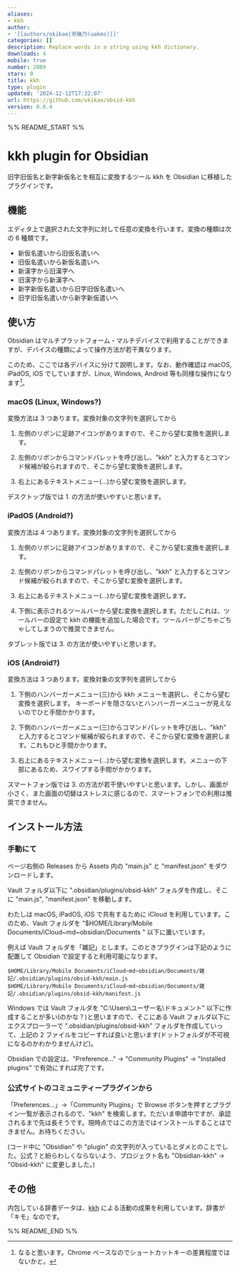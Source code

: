 ```yaml
---
aliases:
- kkh
author:
- '[[authors/okikae|奈幾乃(uakms)]]'
categories: []
description: Replace words in a string using kkh dictionary.
downloads: 4
mobile: true
number: 2089
stars: 0
title: kkh
type: plugin
updated: '2024-12-12T17:32:07'
url: https://github.com/okikae/obsid-kkh
version: 0.0.4
---
```


%% README_START %%

# kkh plugin for Obsidian

旧字旧仮名と新字新仮名とを相互に変換するツール kkh を Obsidian に移植したプラグインです。

## 機能

エディタ上で選択された文字列に対して任意の変換を行います。変換の種類は次の 6 種類です。

- 新仮名遣いから旧仮名遣いへ
- 旧仮名遣いから新仮名遣いへ
- 新漢字から旧漢字へ
- 旧漢字から新漢字へ
- 新字新仮名遣いから旧字旧仮名遣いへ
- 旧字旧仮名遣いから新字新仮遣いへ

## 使い方

Obsidian はマルチプラットフォーム・マルチデバイスで利用することができますが、デバイスの種類によって操作方法が若干異なります。

このため、ここでは各デバイスに分けて説明します。なお、動作確認は macOS, iPadOS, iOS でしていますが、Linux, Windows, Android 等も同様な操作になります[^1]。

[^1]: なると思います。Chrome ベースなのでショートカットキーの差異程度ではないかと。

### macOS (Linux, Windows?)

変換方法は 3 つあります。変換対象の文字列を選択してから

1. 左側のリボンに足跡アイコンがありますので、そこから望む変換を選択します。

2. 左側のリボンからコマンドパレットを呼び出し、"kkh" と入力するとコマンド候補が絞られますので、そこから望む変換を選択します。

3. 右上にあるテキストメニュー(…)から望む変換を選択します。

デスクトップ版では 1. の方法が使いやすいと思います。

### iPadOS (Android?)

変換方法は 4 つあります。変換対象の文字列を選択してから

1. 左側のリボンに足跡アイコンがありますので、そこから望む変換を選択します。

2. 左側のリボンからコマンドパレットを呼び出し、"kkh" と入力するとコマンド候補が絞られますので、そこから望む変換を選択します。

3. 右上にあるテキストメニュー(…)から望む変換を選択します。

4. 下側に表示されるツールバーから望む変換を選択します。ただしこれは、ツールバーの設定で kkh の機能を追加した場合です。ツールバーがごちゃごちゃしてしまうので推奨できません。

タブレット版では 3. の方法が使いやすいと思います。

### iOS (Android?)

変換方法は 3 つあります。変換対象の文字列を選択してから

1. 下側のハンバーガーメニュー(三)から kkh メニューを選択し、そこから望む変換を選択します。
キーボードを隠さないとハンバーガーメニューが見えないのでひと手間かかります。

2. 下側のハンバーガーメニュー(三)からコマンドパレットを呼び出し、"kkh" と入力するとコマンド候補が絞られますので、そこから望む変換を選択します。これもひと手間かかります。

3. 右上にあるテキストメニュー(…)から望む変換を選択します。メニューの下部にあるため、スワイプする手間がかかります。

スマートフォン版では 3. の方法が若干使いやすいと思います。しかし、画面が小さく、また画面の切替はストレスに感じるので、スマートフォンでの利用は推奨できません。

## インストール方法

### 手動にて

ページ右側の Releases から Assets 内の "main.js" と "manifest.json" をダウンロードします。

Vault フォルダ以下に ".obsidian/plugins/obsid-kkh" フォルダを作成し、そこに "main.js", "manifest.json" を移動します。

わたしは macOS, iPadOS, iOS で共有するために iCloud を利用しています。このため、Vault フォルダを "$HOME/Library/Mobile Documents/iCloud\~md\~obsidian/Documents
" 以下に置いています。

例えば Vault フォルダを「雑記」とします。このときプラグインは下記のように配置して Obsidian で設定すると利用可能になります。

```
$HOME/Library/Mobile Documents/iCloud~md~obsidian/Documents/雑記/.obsidian/plugins/obsid-kkh/main.js
$HOME/Library/Mobile Documents/iCloud~md~obsidian/Documents/雑記/.obsidian/plugins/obsid-kkh/manifest.js
```

Windows では Vault フォルダを "C:\Users\ユーザー名\ドキュメント" 以下に作成することが多い(のかな？)と思いますので、そこにある Vault フォルダ以下にエクスプローラーで ".obsidian/plugins/obsid-kkh" フォルダを作成していって、上記の 2 ファイルをコピーすれば良いと思います(ドットフォルダが不可視になるのかわかりませんけど)。

Obsidian での設定は、"Preference..." -> "Community Plugins" -> "Installed plugins" で有効にすれば完了です。

### 公式サイトのコミュニティープラグインから

「Preferences...」->「Community Plugins」で Browse ボタンを押すとプラグイン一覧が表示されるので、"kkh" を検索します。ただいま申請中ですが、承認されるまで先は長そうです。現時点ではこの方法ではインストールすることはできません。お待ちください。

(コード中に "Obsidian" や "plugin" の文字列が入っているとダメとのことでした。公式？と紛らわしくならないよう、プロジェクト名も "Obsidian-kkh" -> "Obsid-kkh" に変更しました。)

## その他

内包している辞書データは、[kkh](https://github.com/okikae/kkh) による活動の成果を利用しています。辞書が「キモ」なのです。


%% README_END %%